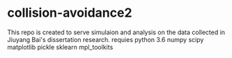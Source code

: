 # collision-avoidance2
This repo is created to serve simulaion and analysis on the data collected in Jiuyang Bai's dissertation research.
requies
python 3.6
numpy
scipy
matplotlib
pickle
sklearn
mpl_toolkits
